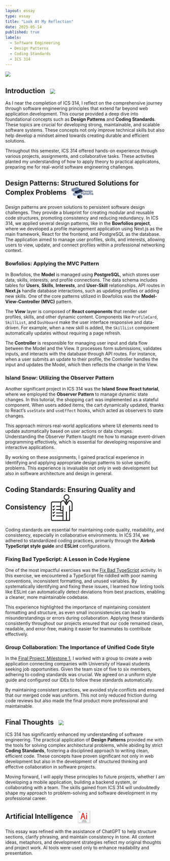 ```yaml
---
layout: essay
type: essay
title: "Look At My Reflection"
date: 2025-05-14
published: true
labels:
  - Software Engineering
  - Design Patterns
  - Coding Standards
  - ICS 314
---
```


<img width="380px" class="rounded float-start pe-3" src="../img/software-engineering.jpg">

## Introduction <img src="../img/Reflection.jxl" width="40px" style="vertical-align: middle; margin-left: 10px;">
As I near the completion of ICS 314, I reflect on the comprehensive journey through software engineering principles that extend far beyond web application development. This course provided a deep dive into foundational concepts such as **Design Patterns** and **Coding Standards**. These topics are crucial for developing strong, maintainable, and scalable software systems. These concepts not only improve technical skills but also help develop a mindset aimed towards creating durable and efficient solutions. 

Throughout this semester, ICS 314 offered hands-on experience through various projects, assignments, and collaborative tasks. These activities planted my understanding of how to apply theory to practical applicatons, preparing me for real-world software engineering challenges. 

## Design Patterns: Structured Solutions for Complex Problems <img src="../img/patterns.png" width="70px" style="vertical-align: middle; margin-left: 10px;">
Design patterns are proven solutions to persistent software design challenges. They provide a blueprint for creating modular and reusable code structures, promoting consistency and reducing redundancy. In ICS 314, we applied several design patterns, like in the **Bowfolios project**, where we developed a profile management application using Next.js as the main framework, React for the frontend, and PostgreSQL as the database. The application aimed to manage user profiles, skills, and interests, allowing users to view, update, and connect profiles within a professional networking context.

### Bowfolios: Applying the MVC Pattern
In Bowfolios, the **Model** is managed using **PostgreSQL**, which stores user data, skills, interests, and profile connections. The data schema includes tables for **Users**, **Skills**, **Interests**, and **User-Skill** relationships. API routes in **Next.js** handle database interactions, such as updating profiles or adding new skills. One of the core patterns utilized in Bowfolios was the **Model-View-Controller (MVC)** pattern.

The **View** layer is composed of **React components** that render user profiles, skills, and other dynamic content. Components like `ProfileCard`, `SkillList`, and `Dashboard` make the user interface responsive and data-driven. For example, when a new skill is added, the `SkillList` component automatically updates without requiring a page refresh.

The **Controller** is responsible for managing user input and data flow between the Model and the View. It processes form submissions, validates inputs, and interacts with the database through API routes. For instance, when a user submits an update to their profile, the Controller handles the input and updates the Model, which then reflects the change in the View.

### Island Snow: Utilizing the Observer Pattern
Another significant project in ICS 314 was the **Island Snow React tutorial**, where we employed the **Observer Pattern** to manage dynamic state changes. In this tutorial, the shopping cart was implemented as a stateful component. When users added items, the cart dynamically updated, thanks to React’s `useState` and `useEffect` hooks, which acted as observers to state changes.

This approach mirrors real-world applications where UI elements need to update automatically based on user actions or data changes. Understanding the Observer Pattern taught me how to manage event-driven programming effectively, which is essential for developing responsive and interactive applications.

By working on these assignments, I gained practical experience in identifying and applying appropriate design patterns to solve specific problems. This experience is invaluable not only in web development but also in software architecture and design in general.

## Coding Standards: Ensuring Quality and Consistency <img src="../img/checklist.png" width="70px" style="vertical-align: middle; margin-left: 10px;">
Coding standards are essential for maintaining code quality, readability, and consistency, especially in collaborative environments. In ICS 314, we adhered to standardized coding practices, primarily through the **Airbnb TypeScript style guide** and **ESLint** configurations.

### Fixing Bad TypeScript: A Lesson in Code Hygiene
One of the most impactful exercises was the [Fix Bad TypeScript](https://courses.ics.hawaii.edu/ics314s25/morea/coding-standards/experience-fix-bad-typescript.html) activity. In this exercise, we encountered a TypeScript file riddled with poor naming conventions, inconsistent formatting, and unused variables. By systematically identifying and fixing these issues, I learned how linting tools like ESLint can automatically detect deviations from best practices, enabling a cleaner, more maintainable codebase.

This experience highlighted the importance of maintaining consistent formatting and structure, as even small inconsistencies can lead to misunderstandings or errors during collaboration. Applying these standards consistently throughout our projects ensured that our code remained clean, readable, and error-free, making it easier for teammates to contribute effectively.

### Group Collaboration: The Importance of Unified Code Style
In the [Final Project: Milestone 1](http://courses.ics.hawaii.edu/ics314s25/morea/final-project/experience-final-project-m1.html), I worked with a group to create a web application connecting companies with University of Hawaii students seeking job opportunities. Given the team size of five to six members, adhering to coding standards was crucial. We agreed on a uniform style guide and configured our IDEs to follow these standards automatically.

By maintaining consistent practices, we avoided style conflicts and ensured that our merged code was uniform. This not only reduced friction during code reviews but also made the final product more professional and maintainable.

## Final Thoughts <img src="../img/conclusion.png" width="50px" style="vertical-align: middle; margin-left: 10px;">
ICS 314 has significantly enhanced my understanding of software engineering. The practical application of **Design Patterns** provided me with the tools for solving complex architectural problems, while abiding by strict **Coding Standards**, fostering a disciplined approach to writing clean, efficient code. These concepts have proven significant not only in web development but also in the development of structured thinking and effective collaboration in software projects.

Moving forward, I will apply these principles to future projects, whether I am developing a mobile application, building a backend system, or collaborating with a team. The skills gained from ICS 314 will undoubtedly shape my approach to problem-solving and software development in my professional career.

## Artificial Intelligence <img src="../img/Code-3.jpg" width="40px" style="vertical-align: middle; margin-left: 10px;">
This essay was refined with the assistance of ChatGPT to help structure sections, clarify phrasing, and maintain consistency in tone. All content ideas, metaphors, and development strategies reflect my original thoughts and project work. AI tools were used only to enhance readability and presentation.
